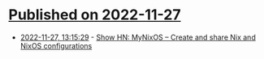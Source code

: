 # [Published on 2022-11-27](index.md)

* [2022-11-27, 13:15:29](https://news.ycombinator.com/item?id=33762743) - [Show HN: MyNixOS – Create and share Nix and NixOS configurations](https://mynixos.com)
